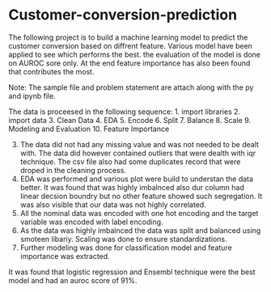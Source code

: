 # Customer-conversion-prediction
The following project is to build a machine learning model to predict the customer conversion based on diffrent feature. Various model have been applied to see which performs the best. the evaluation of the model is done on AUROC sore only. At the end feature importance has also been found that contributes the most.

Note: The sample file and problem statement are attach along with the py and ipynb file.

The data is proceesed in the following sequence:
            1. import libraries
            2. import data
            3. Clean Data
            4. EDA
            5. Encode
            6. Split
            7. Balance
            8. Scale
            9. Modeling and Evaluation
            10. Feature Importance
            
3. The data did not had any missing value and was not needed to be dealt with. The data did however contained outliers that were dealth with iqr technique. The csv file also had some duplicates record that were droped in the cleaning process.
4. EDA was performed and various plot were build to understan the data better. It was found that was highly imbalnced also dur column had linear decsion boundry but no other feature showed such segregation. It was also visible that our data was not highly correlated.
5. All the nominal data was encoded with one hot encoding and the target variable was encoded with label encoding.
6. As the data was highly imbalnced the data was split and balanced using smoteen libariy. Scaling was done to ensure standardizations.
7. Further modeling was done for classification model and feature importance was extracted.

It was found that logistic regression and Ensembl technique were the best model and had an auroc score of 91%. 
